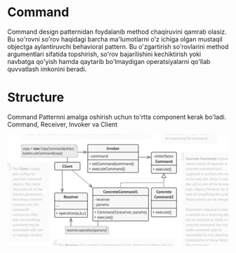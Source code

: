 # Command

Command design patternidan foydalanib method chaqiruvini qamrab olasiz. Bu so'rovni so'rov haqidagi barcha ma'lumotlarni
o'z ichiga olgan mustaqil objectga aylantiruvchi behavioral pattern. Bu o'zgartirish so'rovlarini method argumentlari
sifatida topshirish, so'rov bajarilishini kechiktirish yoki navbatga qo'yish hamda qaytarib bo'lmaydigan operatsiyalarni 
qo'llab quvvatlash imkonini beradi.

# Structure

Command Patternni amalga oshirish uchun to'rtta component kerak bo'ladi. Command, Receiver, Invoker va Client

![img](etc/images/img.png)